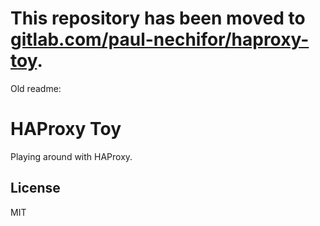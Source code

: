 # This repository has been moved to [gitlab.com/paul-nechifor/haproxy-toy](http://gitlab.com/paul-nechifor/haproxy-toy).

Old readme:

# HAProxy Toy

Playing around with HAProxy.

## License

MIT
